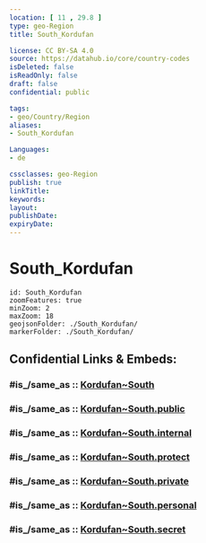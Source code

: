 ```yaml
---
location: [ 11 , 29.8 ] 
type: geo-Region
title: South_Kordufan

license: CC BY-SA 4.0
source: https://datahub.io/core/country-codes
isDeleted: false
isReadOnly: false
draft: false
confidential: public

tags:
- geo/Country/Region
aliases:
- South_Kordufan

Languages:
- de

cssclasses: geo-Region
publish: true
linkTitle: 
keywords: 
layout: 
publishDate: 
expiryDate: 
---
```


# South_Kordufan

```leaflet
id: South_Kordufan
zoomFeatures: true 
minZoom: 2 
maxZoom: 18
geojsonFolder: ./South_Kordufan/
markerFolder: ./South_Kordufan/
```


## Confidential Links & Embeds: 

### #is_/same_as :: [Kordufan~South](/_Standards/Earth/Continent/Africa/Africa~East/Sudan~North/States~Sudan~North/Kordufan~South.md) 

### #is_/same_as :: [Kordufan~South.public](/_public/Earth/Continent/Africa/Africa~East/Sudan~North/States~Sudan~North/Kordufan~South.public.md) 

### #is_/same_as :: [Kordufan~South.internal](/_internal/Earth/Continent/Africa/Africa~East/Sudan~North/States~Sudan~North/Kordufan~South.internal.md) 

### #is_/same_as :: [Kordufan~South.protect](/_protect/Earth/Continent/Africa/Africa~East/Sudan~North/States~Sudan~North/Kordufan~South.protect.md) 

### #is_/same_as :: [Kordufan~South.private](/_private/Earth/Continent/Africa/Africa~East/Sudan~North/States~Sudan~North/Kordufan~South.private.md) 

### #is_/same_as :: [Kordufan~South.personal](/_personal/Earth/Continent/Africa/Africa~East/Sudan~North/States~Sudan~North/Kordufan~South.personal.md) 

### #is_/same_as :: [Kordufan~South.secret](/_secret/Earth/Continent/Africa/Africa~East/Sudan~North/States~Sudan~North/Kordufan~South.secret.md)

